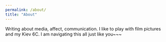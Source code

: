```yaml
---
permalink: /about/
title: "About"
---
```


Writing about media, affect, communication. I like to play with film pictures and my Kiev 6C. I am navigating this all just like you~~~


